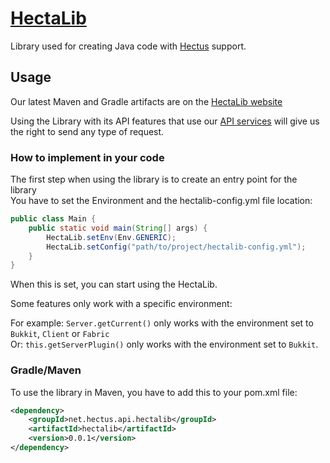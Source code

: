 # [HectaLib](https://hectus.net/lib)
Library used for creating Java code with [Hectus](https://hectus.net/) support.

## Usage

Our latest Maven and Gradle artifacts are on the [HectaLib website](https://hectus.net/lib)

Using the Library with its API features that use our [API services](https://api.hectus.net/info) will give us the right to send any type of request.  

### How to implement in your code

The first step when using the library is to create an entry point for the library  
You have to set the Environment and the hectalib-config.yml file location:  
```java
public class Main {
    public static void main(String[] args) {
        HectaLib.setEnv(Env.GENERIC);
        HectaLib.setConfig("path/to/project/hectalib-config.yml");
    }
}
```

When this is set, you can start using the HectaLib.  

Some features only work with a specific environment:

For example: `Server.getCurrent()` only works with the environment set to `Bukkit`, `Client` or `Fabric`  
Or: `this.getServerPlugin()` only works with the environment set to `Bukkit`.

### Gradle/Maven

To use the library in Maven, you have to add this to your pom.xml file:
```xml
<dependency>
    <groupId>net.hectus.api.hectalib</groupId>
    <artifactId>hectalib</artifactId>
    <version>0.0.1</version>
</dependency>
```